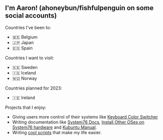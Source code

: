 ## I'm Aaron! (ahoneybun/fishfulpenguin on some social accounts)

Countries I've been to:
- 🇧🇪 Belgium
- 🇯🇵 Japan
- 🇪🇸 Spain

Countries I want to visit:
- 🇸🇪 Sweden
- 🇮🇸 Iceland
- 🇳🇴 Norway

Countries planned for 2023:
- 🇮🇪 Ireland

Projects that I enjoy:
- Giving users more control of their systems like [Keyboard Color Switcher](https://github.com/ahoneybun/keyboard-color-switcher)
- Writing documentation like [System76 Docs](https://github.com/system76/docs/), [Install Other OSes on System76 hardware](https://github.com/ahoneybun/Install-OtherOSes-on-System76) and [Kubuntu Manual](https://github.com/kubuntu-team/kubuntu-manual).
- Writing [cool scripts](https://github.com/ahoneybun/personal-scripts) that make my life easier.
